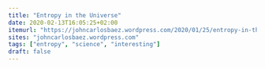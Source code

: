 ```yaml
---
title: "Entropy in the Universe"
date: 2020-02-13T16:05:25+02:00
itemurl: "https://johncarlosbaez.wordpress.com/2020/01/25/entropy-in-the-universe/"
sites: "johncarlosbaez.wordpress.com"
tags: ["entropy", "science", "interesting"]
draft: false
---
```

